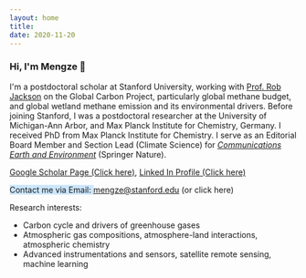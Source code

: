 ```yaml
---
layout: home
title: 
date: 2020-11-20 
---
```

### Hi, I'm Mengze 👋
I'm a postdoctoral scholar at Stanford University, working with <a href="https://jacksonlab.stanford.edu/" target="_blank" style="text-decoration: underline;">Prof. Rob Jackson</a> on the Global Carbon Project, particularly global methane budget, and global wetland methane emission and its environmental drivers. Before joining Stanford, I was a postdoctoral researcher at the University of Michigan-Ann Arbor, and Max Planck Institute for Chemistry, Germany. I received PhD from Max Planck Institute for Chemistry. I serve as an Editorial Board Member and Section Lead (Climate Science) for <a href="https://www.nature.com/commsenv/" target="_blank" style="text-decoration: underline;"><i>Communications Earth and Environment</i></a> (Springer Nature).

<a href="https://scholar.google.com/citations?user=6uJuFqEAAAAJ&hl=en" target="_blank" style="text-decoration: underline;">Google Scholar Page (Click here)</a>,  <a href="https://www.linkedin.com/in/mengze-li-19049b178/" target="_blank" style="text-decoration: underline;">Linked In Profile (Click here)</a>

<a href="mailto:mengze@stanford.edu" target="_blank" style="background-color: #cce6ff; text-decoration: none;">Contact me via Email: mengze@stanford.edu (or click here)</a>

Research interests:
 - Carbon cycle and drivers of greenhouse gases
 - Atmospheric gas compositions, atmosphere-land interactions, atmospheric chemistry
 - Advanced instrumentations and sensors, satellite remote sensing, machine learning



